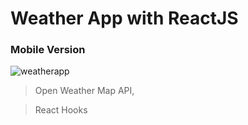 # Weather App with ReactJS

### Mobile Version

![weatherapp](https://user-images.githubusercontent.com/74892817/123844482-1666a900-d8e1-11eb-9d69-e2aecc7feadf.gif)

> Open Weather Map API,

> React Hooks
